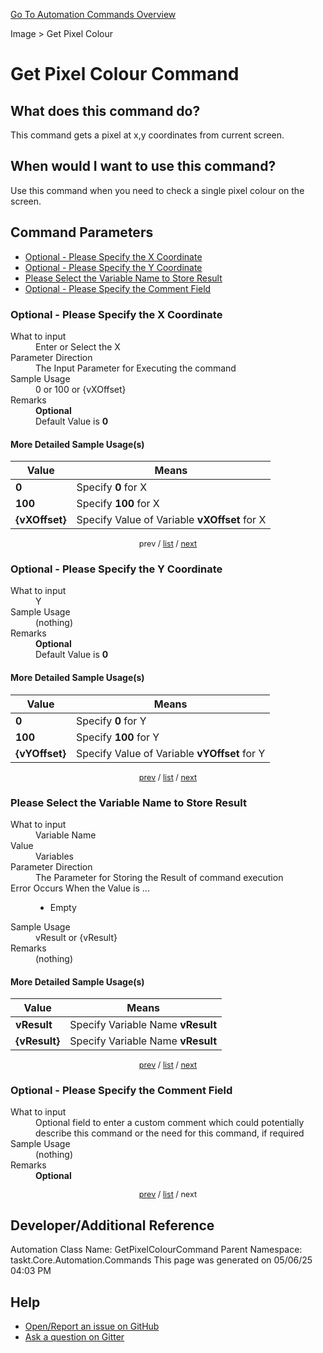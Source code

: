 <!--TITLE: Get Pixel Colour Command -->
<!-- SUBTITLE: a command in the Image group. -->
[Go To Automation Commands Overview](/automation-commands.md)


Image &gt; Get Pixel Colour


# Get Pixel Colour Command


## What does this command do?
This command gets a pixel at x,y coordinates from current screen.


## When would I want to use this command?
Use this command when you need to check a single pixel colour on the screen.


<a id="param_list"></a>
## Command Parameters
- [Optional - Please Specify the X Coordinate](#param_0)
- [Optional - Please Specify the Y Coordinate](#param_1)
- [Please Select the Variable Name to Store Result](#param_2)
- [Optional - Please Specify the Comment Field](#param_3)


<a id="param_0"></a>
### Optional - Please Specify the X Coordinate


<dl>
<dt>What to input</dt><dd>Enter or Select the X</dd>
<dt>Parameter Direction</dt><dd>The Input Parameter for Executing the command</dd>
<dt>Sample Usage</dt><dd>0 or 100 or {vXOffset}</dd>
<dt>Remarks</dt><dd><strong>Optional</strong><br>Default Value is <strong>0</strong></dd>
</dl>




#### More Detailed Sample Usage(s)
| Value | Means |
|---|---|
| <strong>0</strong> | Specify **0** for X |
| <strong>100</strong> | Specify **100** for X |
| <strong>{vXOffset}</strong> | Specify Value of Variable **vXOffset** for X |


<div style="font-size: 90%; text-align: center">


prev / [list](#param_list) / [next](#param_1)


</div>


<a id="param_1"></a>
### Optional - Please Specify the Y Coordinate


<dl>
<dt>What to input</dt><dd>Y</dd>
<dt>Sample Usage</dt><dd>(nothing)</dd>
<dt>Remarks</dt><dd><strong>Optional</strong><br>Default Value is <strong>0</strong></dd>
</dl>




#### More Detailed Sample Usage(s)
| Value | Means |
|---|---|
| <strong>0</strong> | Specify **0** for Y |
| <strong>100</strong> | Specify **100** for Y |
| <strong>{vYOffset}</strong> | Specify Value of Variable **vYOffset** for Y |


<div style="font-size: 90%; text-align: center">


[prev](#param_1) / [list](#param_list) / [next](#param_2)


</div>


<a id="param_2"></a>
### Please Select the Variable Name to Store Result


<dl>
<dt>What to input</dt><dd>Variable Name</dd>
<dt>Value</dt><dd>Variables</dd>
<dt>Parameter Direction</dt><dd>The Parameter for Storing the Result of command execution</dd>
<dt>Error Occurs When the Value is ...</dt><dd><ul>
<li>Empty</li>
</ul></dd>
<dt>Sample Usage</dt><dd>vResult or {vResult}</dd>
<dt>Remarks</dt><dd>(nothing)</dd>
</dl>




#### More Detailed Sample Usage(s)
| Value | Means |
|---|---|
| <strong>vResult</strong> | Specify Variable Name **vResult** |
| <strong>{vResult}</strong> | Specify Variable Name **vResult** |


<div style="font-size: 90%; text-align: center">


[prev](#param_2) / [list](#param_list) / [next](#param_3)


</div>


<a id="param_3"></a>
### Optional - Please Specify the Comment Field


<dl>
<dt>What to input</dt><dd>Optional field to enter a custom comment which could potentially describe this command or the need for this command, if required</dd>
<dt>Sample Usage</dt><dd>(nothing)</dd>
<dt>Remarks</dt><dd><strong>Optional</strong><br></dd>
</dl>




<div style="font-size: 90%; text-align: center">


[prev](#param_3) / [list](#param_list) / next


</div>


## Developer/Additional Reference
Automation Class Name: GetPixelColourCommand
Parent Namespace: taskt.Core.Automation.Commands
This page was generated on 05/06/25 04:03 PM


## Help
- [Open/Report an issue on GitHub](https://github.com/rcktrncn/taskt/issues/new)
- [Ask a question on Gitter](https://gitter.im/taskt-rpa/Lobby)
